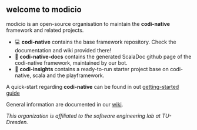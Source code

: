 ## welcome to modicio

modicio is an open-source organisation to maintain the **codi-native** framework and related projects. 

* :computer: **codi-native** contains the base framework repository. Check the documentation and wiki provided there!
* :book: **codi-native-docs** contains the generated ScalaDoc github page of the codi-native framework, maintained by our bot.
* :rocket: **codi-insights** contains a ready-to-run starter project base on codi-native, scala and the playframework.

A quick-start regarding **codi-native** can be found in out [getting-started guide](https://github.com/modicio/codi-native/wiki/Getting-Started)

General information are documented in our [wiki](https://github.com/modicio/codi-native/wiki).

*This organization is affiliated to the software engineering lab at TU-Dresden.*
<!--

**Here are some ideas to get you started:**

🙋‍♀️ A short introduction - what is your organization all about?
🌈 Contribution guidelines - how can the community get involved?
👩‍💻 Useful resources - where can the community find your docs? Is there anything else the community should know?
🍿 Fun facts - what does your team eat for breakfast?
🧙 Remember, you can do mighty things with the power of [Markdown](https://docs.github.com/github/writing-on-github/getting-started-with-writing-and-formatting-on-github/basic-writing-and-formatting-syntax)
-->
